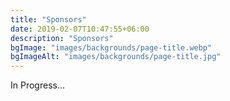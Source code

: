 ```yaml
---
title: "Sponsors"
date: 2019-02-07T10:47:55+06:00
description: "Sponsors"
bgImage: "images/backgrounds/page-title.webp"
bgImageAlt: "images/backgrounds/page-title.jpg"
---
```


In Progress...